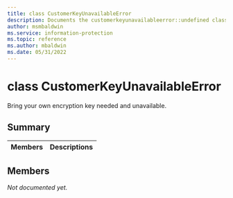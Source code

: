 ```yaml
---
title: class CustomerKeyUnavailableError 
description: Documents the customerkeyunavailableerror::undefined class of the Microsoft Information Protection (MIP) SDK.
author: msmbaldwin
ms.service: information-protection
ms.topic: reference
ms.author: mbaldwin
ms.date: 05/31/2022
---
```


# class CustomerKeyUnavailableError 
Bring your own encryption key needed and unavailable.
  
## Summary
 Members                        | Descriptions                                
--------------------------------|---------------------------------------------
  
## Members
_Not documented yet._
